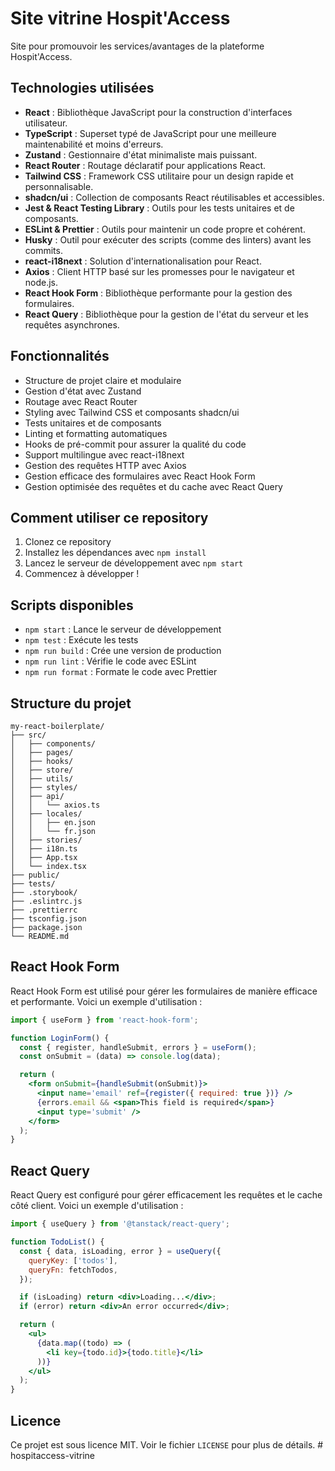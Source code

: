 # Site vitrine Hospit'Access

Site pour promouvoir les services/avantages de la plateforme Hospit'Access.

## Technologies utilisées

- **React** : Bibliothèque JavaScript pour la construction d'interfaces utilisateur.
- **TypeScript** : Superset typé de JavaScript pour une meilleure maintenabilité et moins d'erreurs.
- **Zustand** : Gestionnaire d'état minimaliste mais puissant.
- **React Router** : Routage déclaratif pour applications React.
- **Tailwind CSS** : Framework CSS utilitaire pour un design rapide et personnalisable.
- **shadcn/ui** : Collection de composants React réutilisables et accessibles.
- **Jest & React Testing Library** : Outils pour les tests unitaires et de composants.
- **ESLint & Prettier** : Outils pour maintenir un code propre et cohérent.
- **Husky** : Outil pour exécuter des scripts (comme des linters) avant les commits.
- **react-i18next** : Solution d'internationalisation pour React.
- **Axios** : Client HTTP basé sur les promesses pour le navigateur et node.js.
- **React Hook Form** : Bibliothèque performante pour la gestion des formulaires.
- **React Query** : Bibliothèque pour la gestion de l'état du serveur et les requêtes asynchrones.

## Fonctionnalités

- Structure de projet claire et modulaire
- Gestion d'état avec Zustand
- Routage avec React Router
- Styling avec Tailwind CSS et composants shadcn/ui
- Tests unitaires et de composants
- Linting et formatting automatiques
- Hooks de pré-commit pour assurer la qualité du code
- Support multilingue avec react-i18next
- Gestion des requêtes HTTP avec Axios
- Gestion efficace des formulaires avec React Hook Form
- Gestion optimisée des requêtes et du cache avec React Query

## Comment utiliser ce repository

1. Clonez ce repository
2. Installez les dépendances avec `npm install`
3. Lancez le serveur de développement avec `npm start`
4. Commencez à développer !

## Scripts disponibles

- `npm start` : Lance le serveur de développement
- `npm test` : Exécute les tests
- `npm run build` : Crée une version de production
- `npm run lint` : Vérifie le code avec ESLint
- `npm run format` : Formate le code avec Prettier

## Structure du projet

```
my-react-boilerplate/
├── src/
│   ├── components/
│   ├── pages/
│   ├── hooks/
│   ├── store/
│   ├── utils/
│   ├── styles/
│   ├── api/
│   │   └── axios.ts
│   ├── locales/
│   │   ├── en.json
│   │   └── fr.json
│   ├── stories/
│   ├── i18n.ts
│   ├── App.tsx
│   └── index.tsx
├── public/
├── tests/
├── .storybook/
├── .eslintrc.js
├── .prettierrc
├── tsconfig.json
├── package.json
└── README.md
```

## React Hook Form

React Hook Form est utilisé pour gérer les formulaires de manière efficace et performante. Voici un exemple d'utilisation :

```jsx
import { useForm } from 'react-hook-form';

function LoginForm() {
  const { register, handleSubmit, errors } = useForm();
  const onSubmit = (data) => console.log(data);

  return (
    <form onSubmit={handleSubmit(onSubmit)}>
      <input name='email' ref={register({ required: true })} />
      {errors.email && <span>This field is required</span>}
      <input type='submit' />
    </form>
  );
}
```

## React Query

React Query est configuré pour gérer efficacement les requêtes et le cache côté client. Voici un exemple d'utilisation :

```jsx
import { useQuery } from '@tanstack/react-query';

function TodoList() {
  const { data, isLoading, error } = useQuery({
    queryKey: ['todos'],
    queryFn: fetchTodos,
  });

  if (isLoading) return <div>Loading...</div>;
  if (error) return <div>An error occurred</div>;

  return (
    <ul>
      {data.map((todo) => (
        <li key={todo.id}>{todo.title}</li>
      ))}
    </ul>
  );
}
```

## Licence

Ce projet est sous licence MIT. Voir le fichier `LICENSE` pour plus de détails.
#   h o s p i t a c c e s s - v i t r i n e  
 